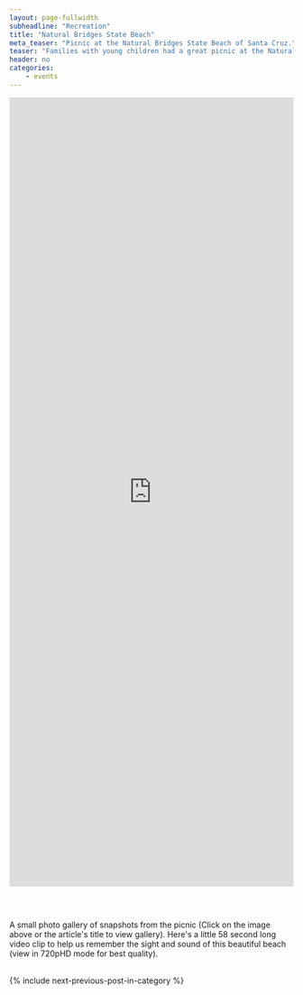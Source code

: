 ```yaml
---
layout: page-fullwidth
subheadline: "Recreation"
title: "Natural Bridges State Beach"
meta_teaser: "Picnic at the Natural Bridges State Beach of Santa Cruz."
teaser: "Families with young children had a great picnic at the Natural Bridges State Beach of Santa Cruz last August, 2015. The pictures say it all about the beauty of this place. Enjoy this small collection of photos."
header: no
categories:
    - events
---
```

<!--more-->
<div class="small-12 columns" style="padding: 0px; border-bottom: none;">
<iframe width="100%" height="1400" src="http://rgb-scale.com/vacsfj336/index.php/photo-galleries/158-natural-bridges-state-beach-picnic-2015-santa-cruz" frameborder="0" allowfullscreen=""></iframe></div>
<p>&nbsp;</p>
<div class="small-12 columns" style="padding: 0px; border-bottom: none;">
<p>
A small photo gallery of snapshots from the picnic (Click on the image above or the article's title to view gallery). Here's a little 58 second long video clip to help us remember the sight and sound of this beautiful beach (view in 720pHD mode for best quality).
</p>
</div>
<br/>
{% include next-previous-post-in-category %}

